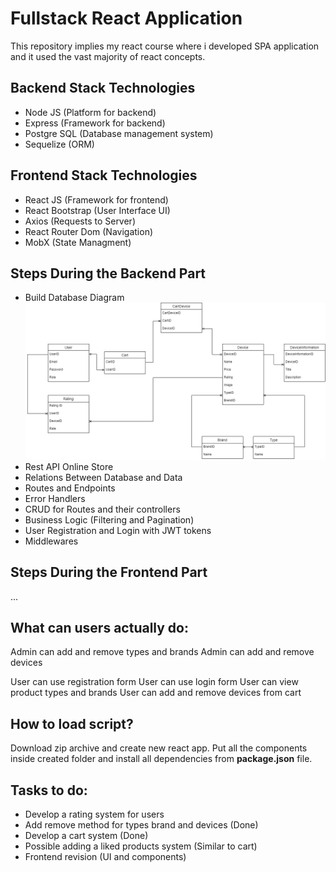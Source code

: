 # Fullstack React Application

This repository implies my react course where i developed SPA application and it used the vast majority of react concepts.

## Backend Stack Technologies
* Node JS (Platform for backend)
* Express (Framework for backend)
* Postgre SQL (Database management system)
* Sequelize (ORM)

## Frontend Stack Technologies
* React JS (Framework for frontend)
* React Bootstrap (User Interface UI)
* Axios (Requests to Server)
* React Router Dom (Navigation)
* MobX (State Managment)

## Steps During the Backend Part

* Build Database Diagram
![alt text](https://github.com/dmitriyhulpe/Store/blob/main/base/Store%20Diagram.png)
* Rest API Online Store
* Relations Between Database and Data
* Routes and Endpoints
* Error Handlers
* CRUD for Routes and their controllers
* Business Logic (Filtering and Pagination)
* User Registration and Login with JWT tokens
* Middlewares

## Steps During the Frontend Part

...

## What can users actually do:

Admin can add and remove types and brands
Admin can add and remove devices

User can use registration form
User can use login form
User can view product types and brands
User can add and remove devices from cart

## How to load script?

Download zip archive and create new react app. Put all the components inside created folder and install all dependencies from **package.json** file.

## Tasks to do:
* Develop a rating system for users
* Add remove method for types brand and devices (Done)
* Develop a cart system (Done)
* Possible adding a liked products system (Similar to cart)
* Frontend revision (UI and components)
